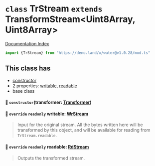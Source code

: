 # `class` TrStream `extends` TransformStream\<Uint8Array, Uint8Array>

[Documentation Index](../README.md)

```ts
import {TrStream} from "https://deno.land/x/water@v1.0.28/mod.ts"
```

## This class has

- [constructor](#-constructortransformer-transformer)
- 2 properties:
[writable](#-override-readonly-writable-wrstream),
[readable](#-override-readonly-readable-rdstream)
- base class


#### 🔧 `constructor`(transformer: [Transformer](../type.Transformer/README.md))



#### 📄 `override` `readonly` writable: [WrStream](../class.WrStream/README.md)

> Input for the original stream.
> All the bytes written here will be transformed by this object, and will be available for reading from `TrStream.readable`.



#### 📄 `override` `readonly` readable: [RdStream](../class.RdStream/README.md)

> Outputs the transformed stream.



